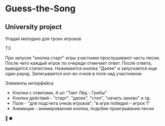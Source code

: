 # Guess-the-Song
University project
-
Угадай мелодию для троих игроков

ТЗ

  При запуске "кнопка старт" игры участники прослушивают часть песни. После чего каждый игрок по очереди отмечает ответ. После ответа, выводится статистика. Нажимается кнопка "Далее" и запускается еще один раунд. Записывается кол-во очков в поле над участником.

Элементы интерфейса
* Кнопки с ответами, 4 шт "Тает Лёд - Грибы"
* Кнопки действий - "старт", "далее", "стоп", "начать заново" и тд.
* Поля - "для подсчета очков игроков", "в игре победил - игрок 1"
* Анимиция - анимированная кнопка, подобие проигрывания песни

:musical_note:
:black_medium_square:
